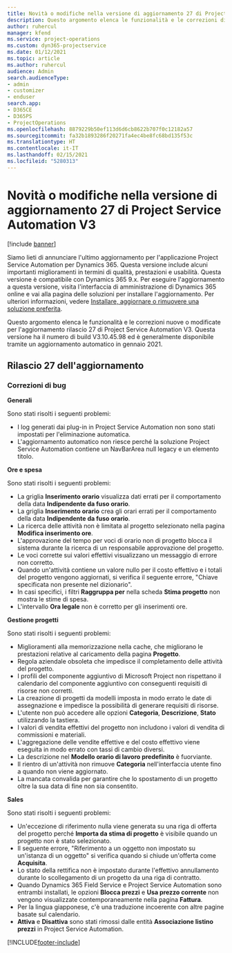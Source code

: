 ```yaml
---
title: Novità o modifiche nella versione di aggiornamento 27 di Project Service Automation V3
description: Questo argomento elenca le funzionalità e le correzioni disponibili nella versione di aggiornamento 27 di Project Service Automation V3.
author: ruhercul
manager: kfend
ms.service: project-operations
ms.custom: dyn365-projectservice
ms.date: 01/12/2021
ms.topic: article
ms.author: ruhercul
audience: Admin
search.audienceType:
- admin
- customizer
- enduser
search.app:
- D365CE
- D365PS
- ProjectOperations
ms.openlocfilehash: 8879229b50ef113d6d6cb8622b707f0c12182a57
ms.sourcegitcommit: fa32b1893286f20271fa4ec4be8fc68bd135f53c
ms.translationtype: HT
ms.contentlocale: it-IT
ms.lasthandoff: 02/15/2021
ms.locfileid: "5280313"
---
```

# <a name="whats-new-or-changed-in-project-service-automation-update-release-27-v3"></a>Novità o modifiche nella versione di aggiornamento 27 di Project Service Automation V3

[!include [banner](../includes/psa-now-project-operations.md)]

Siamo lieti di annunciare l'ultimo aggiornamento per l'applicazione Project Service Automation per Dynamics 365. Questa versione include alcuni importanti miglioramenti in termini di qualità, prestazioni e usabilità. Questa versione è compatibile con Dynamics 365 9.x. Per eseguire l'aggiornamento a questa versione, visita l'interfaccia di amministrazione di Dynamics 365 online e vai alla pagina delle soluzioni per installare l'aggiornamento. Per ulteriori informazioni, vedere [Installare, aggiornare o rimuovere una soluzione preferita](https://docs.microsoft.com/power-platform/admin/install-remove-preferred-solution).

Questo argomento elenca le funzionalità e le correzioni nuove o modificate per l'aggiornamento rilascio 27 di Project Service Automation V3. Questa versione ha il numero di build V3.10.45.98 ed è generalmente disponibile tramite un aggiornamento automatico in gennaio 2021.

## <a name="update-release-27"></a>Rilascio 27 dell'aggiornamento

### <a name="bug-fixes"></a>Correzioni di bug

**Generali**

Sono stati risolti i seguenti problemi:

- I log generati dai plug-in in Project Service Automation non sono stati impostati per l'eliminazione automatica.
- L'aggiornamento automatico non riesce perché la soluzione Project Service Automation contiene un NavBarArea null legacy e un elemento titolo.

**Ore e spesa**

Sono stati risolti i seguenti problemi:

- La griglia **Inserimento orario** visualizza dati errati per il comportamento della data **Indipendente da fuso orario**.
- La griglia **Inserimento orario** crea gli orari errati per il comportamento della data **Indipendente da fuso orario**.
- La ricerca delle attività non è limitata al progetto selezionato nella pagina **Modifica inserimento ore**.
- L'approvazione del tempo per voci di orario non di progetto blocca il sistema durante la ricerca di un responsabile approvazione del progetto.
- Le voci corrette sui valori effettivi visualizzano un messaggio di errore non corretto.
- Quando un'attività contiene un valore nullo per il costo effettivo e i totali del progetto vengono aggiornati, si verifica il seguente errore, "Chiave specificata non presente nel dizionario".
- In casi specifici, i filtri **Raggruppa per** nella scheda **Stima progetto** non mostra le stime di spesa.
- L'intervallo **Ora legale** non è corretto per gli inserimenti ore.

**Gestione progetti**

Sono stati risolti i seguenti problemi:

- Miglioramenti alla memorizzazione nella cache, che migliorano le prestazioni relative al caricamento della pagina **Progetto**.
- Regola aziendale obsoleta che impedisce il completamento delle attività del progetto.
- I profili del componente aggiuntivo di Microsoft Project non rispettano il calendario del componente aggiuntivo con conseguenti requisiti di risorse non corretti.
- La creazione di progetti da modelli imposta in modo errato le date di assegnazione e impedisce la possibilità di generare requisiti di risorse.
- L'utente non può accedere alle opzioni **Categoria**, **Descrizione**, **Stato** utilizzando la tastiera.
- I valori di vendita effettivi del progetto non includono i valori di vendita di commissioni e materiali.
- L'aggregazione delle vendite effettive e del costo effettivo viene eseguita in modo errato con tassi di cambio diversi.
- La descrizione nel **Modello orario di lavoro predefinito** è fuorviante.
- Il rientro di un'attività non rimuove **Categoria** nell'interfaccia utente fino a quando non viene aggiornato.
- La mancata convalida per garantire che lo spostamento di un progetto oltre la sua data di fine non sia consentito.

**Sales**

Sono stati risolti i seguenti problemi:

- Un'eccezione di riferimento nulla viene generata su una riga di offerta del progetto perché **Importa da stima di progetto** è visibile quando un progetto non è stato selezionato.
- Il seguente errore, "Riferimento a un oggetto non impostato su un'istanza di un oggetto" si verifica quando si chiude un'offerta come **Acquisita**.
- Lo stato della rettifica non è impostato durante l'effettivo annullamento durante lo scollegamento di un progetto da una riga di contratto.
- Quando Dynamics 365 Field Service e Project Service Automation sono entrambi installati, le opzioni **Blocca prezzi** e **Usa prezzo corrente** non vengono visualizzate contemporaneamente nella pagina **Fattura**.
- Per la lingua giapponese, c'è una traduzione incoerente con altre pagine basate sul calendario.
- **Attiva** e **Disattiva** sono stati rimossi dalle entità **Associazione listino prezzi** in Project Service Automation.


[!INCLUDE[footer-include](../includes/footer-banner.md)]